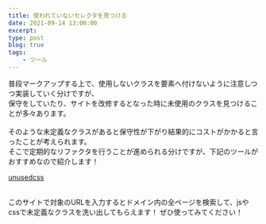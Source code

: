 ```yaml
---
title: 使われていないセレクタを見つける
date: 2021-09-14 13:00:00
excerpt:
type: post
blog: true
tags:
    - ツール
---
```


普段マークアップする上で、使用しないクラスを要素へ付けないように注意しつつ実装していく分けですが、  
保守をしていたり、サイトを改修するとなった時に未使用のクラスを見つけることが多々あります。  
<br>
そのような未定義なクラスがあると保守性が下がり結果的にコストがかかると言ったことが考えられます。  
そこで定期的なリファクタを行うことが進められる分けですが、下記のツールがおすすめなので紹介します！

[unusedcss](https://www.jitbit.com/unusedcss/)

<br>
このサイトで対象のURLを入力するとドメイン内の全ページを検索して、jsやcssで未定義なクラスを洗い出してもらえます！  
ぜひ使ってみてください！